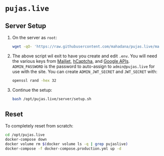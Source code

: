 # `pujas.live`

## Server Setup

1.  On the server as `root`:

    ```sh
    wget -qO- 'https://raw.githubusercontent.com/mahadana/pujas.live/main/server/setup.sh' | bash
    ```

2.  The above script wil exit to have you create and edit `.env`.
    You will need the various keys from [Mailjet](https://www.mailjet.com/),
    [hCaptcha](https://www.hcaptcha.com/), and
    [Google APIs](https://console.cloud.google.com/). `ADMIN_PASSWORD` is the
    password to auto-assign to `admin@pujas.live` for use with the site.
    You can create `ADMIN_JWT_SECRET` and `JWT_SECRET` with:

    ```sh
    openssl rand -hex 32
    ```

3.  Continue the setup:

    ```sh
    bash /opt/pujas.live/server/setup.sh
    ```

## Reset

To completely reset from scratch:

```sh
cd /opt/pujas.live
docker-compose down
docker volume rm $(docker volume ls -q | grep pujaslive)
docker-compose -f docker-compose.production.yml up -d
```
